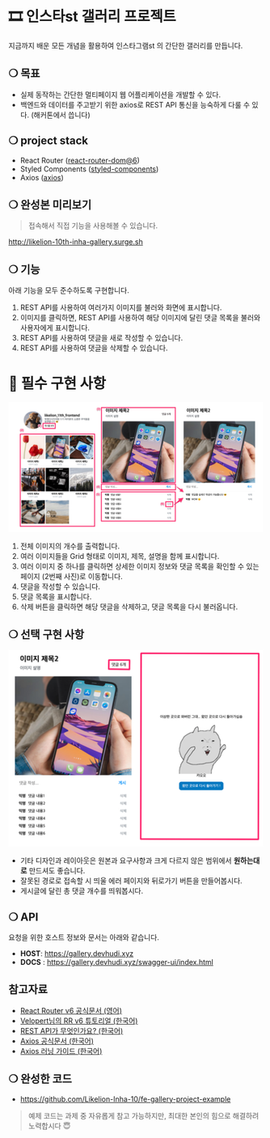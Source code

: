 # 🎞️ 인스타st 갤러리 프로젝트

지금까지 배운 모든 개념을 활용하여 인스타그램st 의 간단한 갤러리를 만듭니다.

## ❍ 목표

- 실제 동작하는 간단한 멀티페이지 웹 어플리케이션을 개발할 수 있다.
- 백엔드와 데이터를 주고받기 위한 axios로 REST API 통신을 능숙하게 다룰 수 있다. (해커톤에서 씁니다)

## ❍ project stack

- React Router ([react-router-dom@6](https://reactrouter.com/docs/en/v6/getting-started/installation))
- Styled Components ([styled-components](https://styled-components.com/docs/basics#installation))
- Axios ([axios](https://axios-http.com/kr/docs/intro))

## ❍ 완성본 미리보기

> 접속해서 직접 기능을 사용해볼 수 있습니다.

http://likelion-10th-inha-gallery.surge.sh

## ❍ 기능

아래 기능을 모두 준수하도록 구현합니다.

1. REST API를 사용하여 여러가지 이미지를 불러와 화면에 표시합니다.
2. 이미지를 클릭하면, REST API를 사용하여 해당 이미지에 달린 댓글 목록을 불러와 사용자에게 표시합니다.
3. REST API를 사용하여 댓글을 새로 작성할 수 있습니다.
4. REST API를 사용하여 댓글을 삭제할 수 있습니다.

# 🎯 필수 구현 사항

![](./example.jpg)

1. 전체 이미지의 개수를 출력합니다.
2. 여러 이미지들을 Grid 형태로 이미지, 제목, 설명을 함께 표시합니다.
3. 여러 이미지 중 하나를 클릭하면 상세한 이미지 정보와 댓글 목록을 확인할 수 있는 페이지 (2번째 사진)로 이동합니다.
4. 댓글을 작성할 수 있습니다.
5. 댓글 목록을 표시합니다.
6. 삭제 버튼을 클릭하면 해당 댓글을 삭제하고, 댓글 목록을 다시 불러옵니다.

## ❍ 선택 구현 사항

![](./more.jpeg)

- 기타 디자인과 레이아웃은 원본과 요구사항과 크게 다르지 않은 범위에서 **원하는대로** 만드셔도 좋습니다.
- 잘못된 경로로 접속할 시 띄울 에러 페이지와 뒤로가기 버튼을 만들어봅시다.
- 게시글에 달린 총 댓글 개수를 띄워봅시다.

## ❍ API

요청을 위한 호스트 정보와 문서는 아래와 같습니다.

- **HOST**: https://gallery.devhudi.xyz
- **DOCS** : https://gallery.devhudi.xyz/swagger-ui/index.html

## 참고자료

- [React Router v6 공식문서 (영어)](https://reactrouter.com/docs/en/v6/getting-started/tutorial)
- [Velopert님의 RR v6 튜토리얼 (한국어)](https://velog.io/@velopert/react-router-v6-tutorial)
- [REST API가 무엇인가요? (한국어)](https://hudi.blog/rest-api/)
- [Axios 공식문서 (한국어)](https://axios-http.com/kr/docs/intro)
- [Axios 러닝 가이드 (한국어)](https://yamoo9.github.io/axios/guide/usage.html#get-%EC%9A%94%EC%B2%AD)

## ❍ 완성한 코드

- https://github.com/Likelion-Inha-10/fe-gallery-project-example

> 예제 코드는 과제 중 자유롭게 참고 가능하지만, 최대한 본인의 힘으로 해결하려 노력합시다 😇
